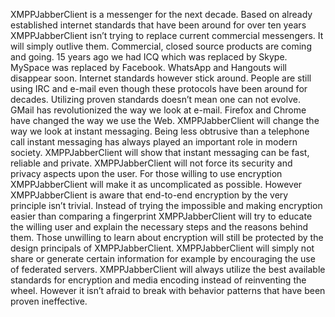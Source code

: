 XMPPJabberClient is a messenger for the next decade. Based on already established
internet standards that have been around for over ten years XMPPJabberClient isn’t
trying to replace current commercial messengers. It will simply outlive them.
Commercial, closed source products are coming and going. 15 years ago we had ICQ
which was replaced by Skype. MySpace was replaced by Facebook. WhatsApp and
Hangouts will disappear soon. Internet standards however stick around. People
are still using IRC and e-mail even though these protocols have been around for
decades. Utilizing proven standards doesn’t mean one can not evolve. GMail has
revolutionized the way we look at e-mail. Firefox and Chrome have changed the
way we use the Web. XMPPJabberClient will change the way we look at instant
messaging. Being less obtrusive than a telephone call instant messaging has
always played an important role in modern society. XMPPJabberClient will show that
instant messaging can be fast, reliable and private. XMPPJabberClient will not
force its security and privacy aspects upon the user. For those willing to use
encryption XMPPJabberClient will make it as uncomplicated as possible. However
XMPPJabberClient is aware that end-to-end encryption by the very principle isn’t
trivial. Instead of trying the impossible and making encryption easier than
comparing a fingerprint XMPPJabberClient will try to educate the willing user and
explain the necessary steps and the reasons behind them. Those unwilling to
learn about encryption will still be protected by the design principals of
XMPPJabberClient.  XMPPJabberClient will simply not share or generate certain
information for example by encouraging the use of federated servers.
XMPPJabberClient will always utilize the best available standards for encryption
and media encoding instead of reinventing the wheel. However it isn’t afraid to
break with behavior patterns that have been proven ineffective.
